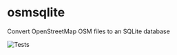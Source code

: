 # osmsqlite
Convert OpenStreetMap OSM files to an SQLite database

![Tests](https://github.com/v-hill/osm-sqlite/actions/workflows/tests.yml/badge.svg)
